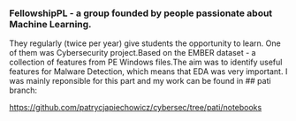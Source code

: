 ### FellowshipPL - a group founded by people passionate about Machine Learning. 

They regularly (twice per year) give students the opportunity to learn.
One of them was Cybersecurity project.Based on the EMBER dataset - a collection of features from PE Windows files.The aim was to identify useful features for Malware Detection, which means that EDA was very important.
I was mainly reponsible for this part and my work can be found in ## pati branch:

https://github.com/patrycjapiechowicz/cybersec/tree/pati/notebooks
